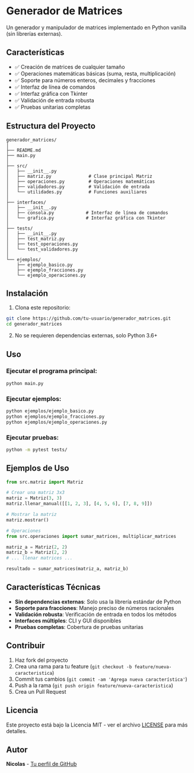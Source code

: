 # Generador de Matrices

Un generador y manipulador de matrices implementado en Python vanilla (sin librerías externas).

## Características

- ✅ Creación de matrices de cualquier tamaño
- ✅ Operaciones matemáticas básicas (suma, resta, multiplicación)
- ✅ Soporte para números enteros, decimales y fracciones
- ✅ Interfaz de línea de comandos
- ✅ Interfaz gráfica con Tkinter
- ✅ Validación de entrada robusta
- ✅ Pruebas unitarias completas

## Estructura del Proyecto

```
generador_matrices/
│
├── README.md
├── main.py
│
├── src/
│   ├── __init__.py
│   ├── matriz.py              # Clase principal Matriz
│   ├── operaciones.py         # Operaciones matemáticas
│   ├── validadores.py         # Validación de entrada
│   └── utilidades.py          # Funciones auxiliares
│
├── interfaces/
│   ├── __init__.py
│   ├── consola.py            # Interfaz de línea de comandos
│   └── grafica.py            # Interfaz gráfica con Tkinter
│
├── tests/
│   ├── __init__.py
│   ├── test_matriz.py
│   ├── test_operaciones.py
│   └── test_validadores.py
│
└── ejemplos/
    ├── ejemplo_basico.py
    ├── ejemplo_fracciones.py
    └── ejemplo_operaciones.py
```

## Instalación

1. Clona este repositorio:
```bash
git clone https://github.com/tu-usuario/generador_matrices.git
cd generador_matrices
```

2. No se requieren dependencias externas, solo Python 3.6+

## Uso

### Ejecutar el programa principal:
```bash
python main.py
```

### Ejecutar ejemplos:
```bash
python ejemplos/ejemplo_basico.py
python ejemplos/ejemplo_fracciones.py
python ejemplos/ejemplo_operaciones.py
```

### Ejecutar pruebas:
```bash
python -m pytest tests/
```

## Ejemplos de Uso

```python
from src.matriz import Matriz

# Crear una matriz 3x3
matriz = Matriz(3, 3)
matriz.llenar_manual([[1, 2, 3], [4, 5, 6], [7, 8, 9]])

# Mostrar la matriz
matriz.mostrar()

# Operaciones
from src.operaciones import sumar_matrices, multiplicar_matrices

matriz_a = Matriz(2, 2)
matriz_b = Matriz(2, 2)
# ... llenar matrices ...

resultado = sumar_matrices(matriz_a, matriz_b)
```

## Características Técnicas

- **Sin dependencias externas**: Solo usa la librería estándar de Python
- **Soporte para fracciones**: Manejo preciso de números racionales
- **Validación robusta**: Verificación de entrada en todos los métodos
- **Interfaces múltiples**: CLI y GUI disponibles
- **Pruebas completas**: Cobertura de pruebas unitarias

## Contribuir

1. Haz fork del proyecto
2. Crea una rama para tu feature (`git checkout -b feature/nueva-caracteristica`)
3. Commit tus cambios (`git commit -am 'Agrega nueva característica'`)
4. Push a la rama (`git push origin feature/nueva-caracteristica`)
5. Crea un Pull Request

## Licencia

Este proyecto está bajo la Licencia MIT - ver el archivo [LICENSE](LICENSE) para más detalles.

## Autor

**Nicolas** - [Tu perfil de GitHub](https://github.com/tu-usuario)
